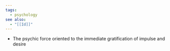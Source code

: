 ```yaml
---
tags:
  - psychology
see also:
  - "[[Id]]"
---
```

- The psychic force oriented to the immediate gratification of impulse and desire
